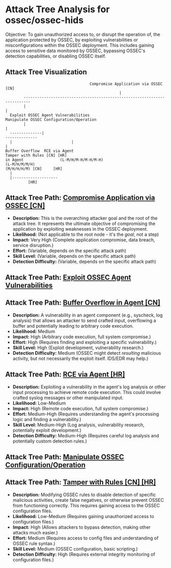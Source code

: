 # Attack Tree Analysis for ossec/ossec-hids

Objective: To gain unauthorized access to, or disrupt the operation of, the application protected by OSSEC, by exploiting vulnerabilities or misconfigurations within the OSSEC deployment. This includes gaining access to sensitive data monitored by OSSEC, bypassing OSSEC's detection capabilities, or disabling OSSEC itself.

## Attack Tree Visualization

```
                                     Compromise Application via OSSEC [CN]
                                                  |
        -------------------------------------------------------------------------
        |																										 |
  Exploit OSSEC Agent Vulnerabilities												 Manipulate OSSEC Configuration/Operation
        |																										 |
  --------------|																							 --------------
  |							 |																										 |
Buffer Overflow	 RCE via Agent																			 Tamper with Rules [CN] [HR]
in Agent				(L-M/H/M-H/M-H/M-H)																		(L-M/H/M/M/H)
(M/H/H/H/M) [CN]	 [HR]
  |
  |--------------------
          [HR]
```

## Attack Tree Path: [Compromise Application via OSSEC [CN]](./attack_tree_paths/compromise_application_via_ossec__cn_.md)

*   **Description:** This is the overarching attacker goal and the root of the attack tree. It represents the ultimate objective of compromising the application by exploiting weaknesses in the OSSEC deployment.
*   **Likelihood:** (Not applicable to the root node - it's the *goal*, not a step)
*   **Impact:** Very High (Complete application compromise, data breach, service disruption.)
*   **Effort:** (Variable, depends on the specific attack path)
*   **Skill Level:** (Variable, depends on the specific attack path)
*   **Detection Difficulty:** (Variable, depends on the specific attack path)

## Attack Tree Path: [Exploit OSSEC Agent Vulnerabilities](./attack_tree_paths/exploit_ossec_agent_vulnerabilities.md)



## Attack Tree Path: [Buffer Overflow in Agent [CN]](./attack_tree_paths/buffer_overflow_in_agent__cn_.md)

*   **Description:** A vulnerability in an agent component (e.g., syscheck, log analysis) that allows an attacker to send crafted input, overflowing a buffer and potentially leading to arbitrary code execution.
*   **Likelihood:** Medium
*   **Impact:** High (Arbitrary code execution, full system compromise.)
*   **Effort:** High (Requires finding and exploiting a specific vulnerability.)
*   **Skill Level:** High (Exploit development, vulnerability research.)
*   **Detection Difficulty:** Medium (OSSEC might detect *resulting* malicious activity, but not necessarily the exploit itself. IDS/EDR may help.)

## Attack Tree Path: [RCE via Agent [HR]](./attack_tree_paths/rce_via_agent__hr_.md)

*   **Description:** Exploiting a vulnerability in the agent's log analysis or other input processing to achieve remote code execution. This could involve crafted syslog messages or other manipulated input.
*   **Likelihood:** Low-Medium
*   **Impact:** High (Remote code execution, full system compromise.)
*   **Effort:** Medium-High (Requires understanding the agent's processing logic and finding a vulnerability.)
*   **Skill Level:** Medium-High (Log analysis, vulnerability research, potentially exploit development.)
*   **Detection Difficulty:** Medium-High (Requires careful log analysis and potentially custom detection rules.)

## Attack Tree Path: [Manipulate OSSEC Configuration/Operation](./attack_tree_paths/manipulate_ossec_configurationoperation.md)



## Attack Tree Path: [Tamper with Rules [CN] [HR]](./attack_tree_paths/tamper_with_rules__cn___hr_.md)

*   **Description:** Modifying OSSEC rules to disable detection of specific malicious activities, create false negatives, or otherwise prevent OSSEC from functioning correctly. This requires gaining access to the OSSEC configuration files.
*   **Likelihood:** Low-Medium (Requires gaining unauthorized access to configuration files.)
*   **Impact:** High (Allows attackers to bypass detection, making other attacks much easier.)
*   **Effort:** Medium (Requires access to config files and understanding of OSSEC rule syntax.)
*   **Skill Level:** Medium (OSSEC configuration, basic scripting.)
*   **Detection Difficulty:** High (Requires external integrity monitoring of configuration files.)


